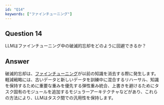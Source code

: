 ```yaml
---
id: "Q14"
keywords: ["ファインチューニング"]
---
```


## Question 14

LLMはファインチューニング中の破滅的忘却をどのように回避できるか？

## Answer

破滅的忘却は、[ファインチューニング](../keypoints/ファインチューニング.md?context=ai)が以前の知識を消去する際に発生します。軽減戦略には、古いデータと新しいデータを訓練中に混合するリハーサル、知識を保持するために重要な重みを優先する弾性重み統合、上書きを避けるためにタスク固有のモジュールを追加するモジュラーアーキテクチャなどがあり、これらの方法により、LLMはタスク間での汎用性を保持します。
